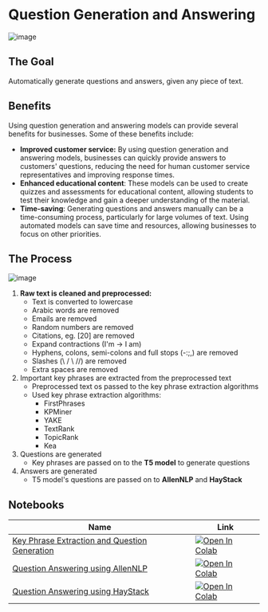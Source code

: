 # Question Generation and Answering
![image](https://user-images.githubusercontent.com/70928356/230603087-a6cac885-aea3-4289-8e98-ed101a2adc63.png)

## The Goal 
Automatically generate questions and answers, given any piece of text.

## Benefits
Using question generation and answering models can provide several benefits for businesses. Some of these benefits include:
- **Improved customer service:** By using question generation and answering models, businesses can quickly provide answers to customers' questions, reducing the need for human customer service representatives and improving response times.
- **Enhanced educational content**: These models can be used to create quizzes and assessments for educational content, allowing students to test their knowledge and gain a deeper understanding of the material.
- **Time-saving**: Generating questions and answers manually can be a time-consuming process, particularly for large volumes of text. Using automated models can save time and resources, allowing businesses to focus on other priorities.

## The Process
![image](https://user-images.githubusercontent.com/70928356/230604555-6f1b0e3d-1075-418a-a2e6-ea4ca814b7f5.png)

1. **Raw text is cleaned and preprocessed:**
    - Text is converted to lowercase
    - Arabic words are removed
    - Emails are removed 
    - Random numbers are removed
    - Citations, eg. [20] are removed
    - Expand contractions (I'm -> I am)
    - Hyphens, colons, semi-colons and full stops (-:;,) are removed
    - Slashes (\ / \ //) are removed
    - Extra spaces are removed
2. Important key phrases are extracted from the preprocessed text
    - Preprocessed text os passed to the key phrase extraction algorithms
    - Used key phrase extraction algorithms:
      - FirstPhrases 
      - KPMiner 
      - YAKE 
      - TextRank 
      - TopicRank 
      - Kea 
3. Questions are generated
    - Key phrases are passed on to the **T5 model** to generate questions
4. Answers are generated
    - T5 model's questions are passed on to **AllenNLP** and **HayStack**

## Notebooks

|                          Name                   |     Link     |
| ----------------------------------------------  |  ----------  |
| [Key Phrase Extraction and Question Generation](https://github.com/SohailaDiab/Question-Generation-and-Answering/blob/main/KeyExtract_QuesGen.ipynb) | [![Open In Colab](https://colab.research.google.com/assets/colab-badge.svg)](https://colab.research.google.com/github/SohailaDiab/Question-Generation-and-Answering/blob/main/KeyExtract_QuesGen.ipynb) |
| [Question Answering using AllenNLP](https://github.com/SohailaDiab/Question-Generation-and-Answering/blob/main/Question_Answering_AllenNLP.ipynb)                         | [![Open In Colab](https://colab.research.google.com/assets/colab-badge.svg)](https://colab.research.google.com/github/SohailaDiab/Question-Generation-and-Answering/blob/main/Question_Answering_AllenNLP.ipynb) |
| [Question Answering using HayStack](https://github.com/SohailaDiab/Question-Generation-and-Answering/blob/main/Question_Answering_HayStack.ipynb)                             | [![Open In Colab](https://colab.research.google.com/assets/colab-badge.svg)](https://colab.research.google.com/github/SohailaDiab/Question-Generation-and-Answering/blob/main/Question_Answering_HayStack.ipynb) |
